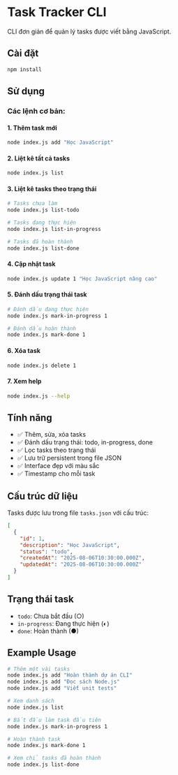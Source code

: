 # Task Tracker CLI

CLI đơn giản để quản lý tasks được viết bằng JavaScript.

## Cài đặt

```bash
npm install
```

## Sử dụng

### Các lệnh cơ bản:

#### 1. Thêm task mới
```bash
node index.js add "Học JavaScript"
```

#### 2. Liệt kê tất cả tasks
```bash
node index.js list
```

#### 3. Liệt kê tasks theo trạng thái
```bash
# Tasks chưa làm
node index.js list-todo

# Tasks đang thực hiện
node index.js list-in-progress

# Tasks đã hoàn thành
node index.js list-done
```

#### 4. Cập nhật task
```bash
node index.js update 1 "Học JavaScript nâng cao"
```

#### 5. Đánh dấu trạng thái task
```bash
# Đánh dấu đang thực hiện
node index.js mark-in-progress 1

# Đánh dấu hoàn thành
node index.js mark-done 1
```

#### 6. Xóa task
```bash
node index.js delete 1
```

#### 7. Xem help
```bash
node index.js --help
```

## Tính năng

- ✅ Thêm, sửa, xóa tasks
- ✅ Đánh dấu trạng thái: todo, in-progress, done
- ✅ Lọc tasks theo trạng thái
- ✅ Lưu trữ persistent trong file JSON
- ✅ Interface đẹp với màu sắc
- ✅ Timestamp cho mỗi task

## Cấu trúc dữ liệu

Tasks được lưu trong file `tasks.json` với cấu trúc:

```json
[
  {
    "id": 1,
    "description": "Học JavaScript",
    "status": "todo",
    "createdAt": "2025-08-06T10:30:00.000Z",
    "updatedAt": "2025-08-06T10:30:00.000Z"
  }
]
```

## Trạng thái task

- `todo`: Chưa bắt đầu (○)
- `in-progress`: Đang thực hiện (◐)
- `done`: Hoàn thành (●)

## Example Usage

```bash
# Thêm một vài tasks
node index.js add "Hoàn thành dự án CLI"
node index.js add "Đọc sách Node.js"
node index.js add "Viết unit tests"

# Xem danh sách
node index.js list

# Bắt đầu làm task đầu tiên
node index.js mark-in-progress 1

# Hoàn thành task
node index.js mark-done 1

# Xem chỉ tasks đã hoàn thành
node index.js list-done
```
